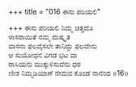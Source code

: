 +++
title = "016 ಈಸು ಪರಿಯಲಿ"

+++
ಈಸು ಪರಿಯಲಿ ನಿಮ್ಮ ಚಿತ್ತದೊ  
ಳಾಸರಾಯಿತೆ ನಮ್ಮ ದುಷ್ಕೃತ  
ವಾಸನಾ ಫಲವೈಸಲೇ ತಾನಿದ್ದು ಫಲವೇನು  
ಆ ಸುಯೋಧನ ವಿಗಡ ಭಟ ವಾ  
ರಾಸಿಯನು ಮುಕ್ಕುಳಿಸುವೆನು ಧರ  
ಣೀಶ ನಿಮ್ಮಡಿಯಾಣೆ ನೇಮವ ಕೊಂಡೆ ನಾನೆಂದ       ॥16॥